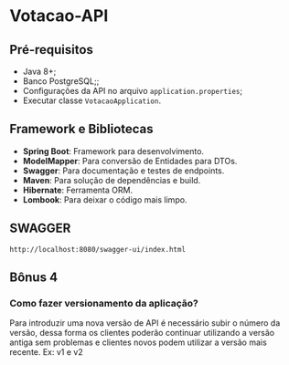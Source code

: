 # Votacao-API

## Pré-requisitos

- Java 8+;
- Banco PostgreSQL;;
- Configurações da API no arquivo `application.properties`;
- Executar classe `VotacaoApplication`.

## Framework e Bibliotecas

- **Spring Boot**: Framework para desenvolvimento.
- **ModelMapper**: Para conversão de Entidades para DTOs.
- **Swagger**: Para documentação e testes de endpoints.
- **Maven**: Para solução de dependências e build.
- **Hibernate**: Ferramenta ORM.
- **Lombook**: Para deixar o código mais limpo.

## SWAGGER
```
http://localhost:8080/swagger-ui/index.html
```
## Bônus 4
### Como fazer versionamento da aplicação?

Para introduzir uma nova versão de API é necessário subir o número da versão, dessa forma os clientes poderão continuar utilizando a versão antiga sem problemas e clientes novos podem utilizar a versão mais recente.
Ex: v1 e v2


